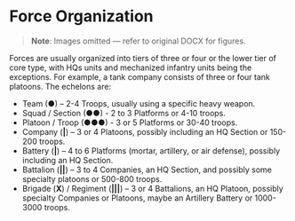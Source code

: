 # Force Organization

> **Note**: Images omitted — refer to original DOCX for figures.


Forces are usually organized into tiers of three or four or the lower tier of core type, with HQs units and mechanized infantry units being the exceptions\. For example, a tank company consists of three or four tank platoons\. The echelons are:

- Team \(●\) – 2\-4 Troops, usually using a specific heavy weapon\.
- Squad / Section \(●●\) \- 2 to 3 Platforms or 4\-10 troops\.
- Platoon / Troop \(●●●\) \- 3 or 5 Platforms or 30\-40 troops\.
- Company \(__|__\) – 3 or 4 Platoons, possibly including an HQ Section or 150\-200 troops\.
- Battery \(__|__\) – 4 to 6 Platforms \(mortar, artillery, or air defense\), possibly including an HQ Section\.
- Battalion \(__||__\) – 3 to 4 Companies, an HQ Section, and possibly some specialty platoons or 500\-800 troops\.
- Brigade \(__X__\) / Regiment \(__|||__\) – 3 or 4 Battalions, an HQ Platoon, possibly specialty Companies or Platoons, maybe an Artillery Battery or 1000\-3000 troops\.

